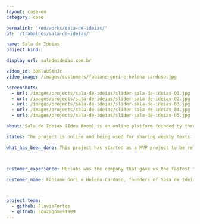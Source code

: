 ```yaml
---
layout: case-en
category: case

permalink: '/en/works/sala-de-ideias/'
pt: '/trabalhos/sala-de-ideias/'

name: Sala de Ideias
project_kind:

display_url: saladeideias.com.br

video_id: 3QKluUSthJc
video_image: /images/customers/fabiane-gori-e-helena-cardoso.jpg

screenshots:
  - url: /images/projects/sala-de-ideias/slider-sala-de-ideias-01.jpg
  - url: /images/projects/sala-de-ideias/slider-sala-de-ideias-02.jpg
  - url: /images/projects/sala-de-ideias/slider-sala-de-ideias-03.jpg
  - url: /images/projects/sala-de-ideias/slider-sala-de-ideias-04.jpg
  - url: /images/projects/sala-de-ideias/slider-sala-de-ideias-05.jpg

about: Sala de Ideias (Idea Room) is an online platform founded by three psychologists to inspire balance and satisfaction in our lives. Weekly discourses are shared with new learnings and experiences.

status: The project is online and being used for sharing weekly texts.

what_has_been_done: This project has started as a MVP project to be released and is now on HE:labs Help service. It's a good example of someone who launched his idea and chose to continue with us.



customer_experience: HE:labs was the company that gave us the fastest time within the market, without compromising quality. Getting a project online in just three days, it really is a mission beyond the expected, we have never seen it before. The work was perfect, they were able to capture and build everything that we wanted to our project.

customer_name: Fabiane Gori e Helena Cardoso, founders of Sala de Ideias.



project_team:
  - github: FlaviaFortes
  - github: souzagomes1989
---
```

